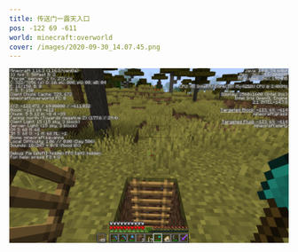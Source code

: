 ```yaml
---
title: 传送门一露天入口
pos: -122 69 -611
world: minecraft:overworld
cover: /images/2020-09-30_14.07.45.png
---
```


![](/images/2020-09-30_14.07.45.png)
